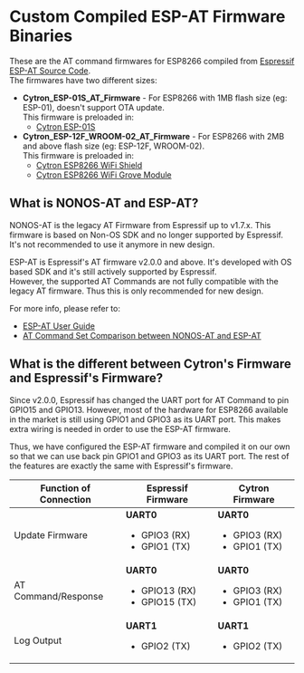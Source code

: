 # Custom Compiled ESP-AT Firmware Binaries
These are the AT command firmwares for ESP8266 compiled from [Espressif ESP-AT Source Code](https://github.com/espressif/esp-at).<br>
The firmwares have two different sizes:
  - **Cytron_ESP-01S_AT_Firmware** - For ESP8266 with 1MB flash size (eg: ESP-01), doesn't support OTA update.<br>This firmware is preloaded in:
    - [Cytron ESP-01S](https://www.cytron.io/p-wif-trx-esp8266)
  - **Cytron_ESP-12F_WROOM-02_AT_Firmware** - For ESP8266 with 2MB and above flash size (eg: ESP-12F, WROOM-02).<br>This firmware is preloaded in:
    - [Cytron ESP8266 WiFi Shield](https://www.cytron.io/p-shield-esp-wifi)
    - [Cytron ESP8266 WiFi Grove Module](https://www.cytron.io/p-grv-wifi-8266)

## What is NONOS-AT and ESP-AT?
NONOS-AT is the legacy AT Firmware from Espressif up to v1.7.x. This firmware is based on Non-OS SDK and no longer supported by Espressif. It's not recommended to use it anymore in new design.

ESP-AT is Espressif's AT firmware v2.0.0 and above. It's developed with OS based SDK and it's still actively supported by Espressif.<br>
However, the supported AT Commands are not fully compatible with the legacy AT firmware. Thus this is only recommended for new design.

For more info, please refer to:
- [ESP-AT User Guide](https://docs.espressif.com/projects/esp-at/en/release-v2.2.0.0_esp8266/index.html)
- [AT Command Set Comparison between NONOS-AT and ESP-AT](https://docs.espressif.com/projects/esp-at/en/release-v2.2.0.0_esp8266/AT_Command_Set/AT_Command_Set_Comparison.html)

## What is the different between Cytron's Firmware and Espressif's Firmware?
Since v2.0.0, Espressif has changed the UART port for AT Command to pin GPIO15 and GPIO13. However, most of the hardware for ESP8266 available in the market is still using GPIO1 and GPIO3 as its UART port. This makes extra wiring is needed in order to use the ESP-AT firmware.

Thus, we have configured the ESP-AT firmware and compiled it on our own so that we can use back pin GPIO1 and GPIO3 as its UART port. The rest of the features are exactly the same with Espressif's firmware.

| Function of Connection | Espressif Firmware                                             | Cytron Firmware                                              |
| ---------------------- | -------------------------------------------------------------- | ------------------------------------------------------------ |
| Update Firmware        | **UART0**<br><ul><li>GPIO3 (RX)</li><li>GPIO1 (TX)</li></ul>   | **UART0**<br><ul><li>GPIO3 (RX)</li><li>GPIO1 (TX)</li></ul> |
| AT Command/Response    | **UART0**<br><ul><li>GPIO13 (RX)</li><li>GPIO15 (TX)</li></ul> | **UART0**<br><ul><li>GPIO3 (RX)</li><li>GPIO1 (TX)</li></ul> |
| Log Output             | **UART1**<br><ul><li>GPIO2 (TX)</li></ul>                      | **UART1**<br><ul><li>GPIO2 (TX)</li></ul>                    |
